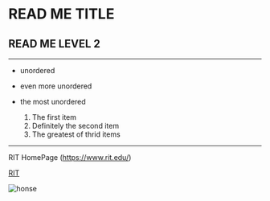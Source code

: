 # READ ME TITLE
## READ ME LEVEL 2
---
- unordered
- even more unordered
- the most unordered

  1. The first item
  2. Definitely the second item
  3. The greatest of thrid items
---
RIT HomePage (https://www.rit.edu/)

[RIT](https://www.rit.edu/)

![honse](https://ih1.redbubble.net/image.5241821437.2586/bg,f8f8f8-flat,750x,075,f-pad,750x1000,f8f8f8.jpg)
